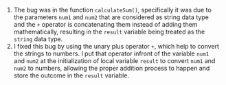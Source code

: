 1. The bug was in the function ```calculateSum()```, specifically it was due to the parameters ```num1``` and ```num2``` that are considered as string data type and the ```+``` operator is concatenating them instead of adding them mathematically, resulting in the ```result``` variable being treated as the ```string``` data type.
2. I fixed this bug by using the unary plus operator ```+```, which help to convert the strings to numbers. I put that operator infront of the variable ```num1``` and ```num2``` at the initialization of local variable ```result``` to convert ```num1``` and ```num2``` to numbers, allowing the proper addition process to happen and store the outcome in the ```result``` variable.